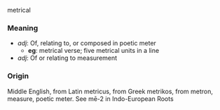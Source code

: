 metrical
### Meaning
+ _adj_: Of, relating to, or composed in poetic meter
    + __eg__: metrical verse; five metrical units in a line
+ _adj_: Of or relating to measurement

### Origin

Middle English, from Latin metricus, from Greek metrikos, from metron, measure, poetic meter. See mē-2 in Indo-European Roots
